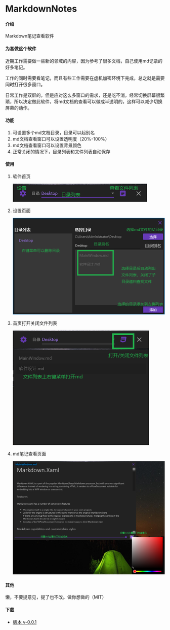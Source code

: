 # MarkdownNotes

#### 介绍

Markdown笔记查看软件

#### 为甚做这个软件

近期工作需要做一些新的领域的内容，因为参考了很多文档，自己使用md记录的好多笔记。

工作的同时需要看笔记，而且有些工作需要在虚机加密环境下完成，总之就是需要同时打开很多窗口。

日常工作是双屏的，但是应对这么多窗口的需求，还是吃不消，经常切换屏幕很繁琐，所以决定做此软件，将md文档的查看可以做成半透明的，这样可以减少切换屏幕的动作。

#### 功能

1.  可设置多个md文档目录，目录可以起别名
2.  md文档查看窗口可以设置透明度（20%-100%）
3.	md文档查看窗口可以设置背景颜色
4.  正常关闭的情况下，目录列表和文件列表自动保存

#### 使用

1. 软件首页

   ![首页](img/1.png)

2. 设置页面

   ![首页](img/2.png)

3. 首页打开关闭文件列表

   ![首页](img/3.png)

4. md笔记查看页面

   ![首页](img/4.png)


#### 其他

懒，不要提意见，提了也不改。做你想做的（MIT）

#### 下载

* [版本 v-0.0.1](https://github.com/MatthewBin/MarkdownNotes/releases/tag/0.0.1)

